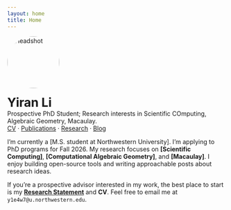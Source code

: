 ```yaml
---
layout: home
title: Home
---
```


<div style="display:flex;align-items:center;gap:1rem;flex-wrap:wrap">
  <img src="/assets/img/headshot.jpg" alt="Headshot" style="width:120px;height:120px;border-radius:100%;object-fit:cover">
  <div>
    <h1 style="margin:0">Yiran Li</h1>
    <p style="margin:0">Prospective PhD Student; Research interests in Scientific COmputing, Algebraic Geometry, Macaulay.</p>
    <p style="margin:0"><a href="/cv.md">CV</a> · <a href="/publications.md">Publications</a> · <a href="/research.md">Research</a> · <a href="/blog/">Blog</a></p>
  </div>
</div>

I’m currently a [M.S. student at Northwestern University]. I’m applying to PhD programs for Fall 2026.
My research focuses on **[Scientific Computing]**, **[Computational Algebraic Geometry]**, and **[Macaulay]**. I enjoy building open-source tools and writing approachable posts about research ideas.

If you’re a prospective advisor interested in my work, the best place to start is my **[Research Statement](#)** and **CV**. Feel free to email me at `y1e4w7@u.northwestern.edu`.
